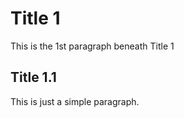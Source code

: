 # Title 1

This is the 1st paragraph beneath Title 1

## Title 1.1

This is just a simple paragraph.

